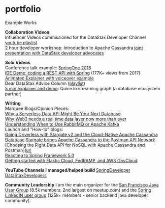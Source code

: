 # portfolio
Example Works

**Collaboration Videos**  
Influencer Videos commissioned for the DataStax Developer Channel [youtube playlist](https://www.youtube.com/playlist?list=PL2g2h-wyI4SoSq61ZQC8GeM_i5rOwe2A0)  
2 hour developer workshop: Introduction to Apache Cassandra [joint presentation with DataStax developer advocates](https://www.youtube.com/watch?v=NdLelsjqd9w)  

**Solo Videos**  
Conference talk example: [SpringOne 2018](https://www.youtube.com/watch?v=V-c12DUOZ74)  
[IDE Demo: coding a REST API with Spring](https://www.youtube.com/watch?v=47xNBNd-LLI) (177K+ views from 2017)  
[Animated Explainer with voiceover example]([url](https://www.youtube.com/watch?v=pfhqDrNZb70))  
Dear DataStax Advice Column ([playlist]([url](https://www.youtube.com/playlist?list=PLm-EPIkBI3YoD1EJSrb-vWgKq4F17SRqT)))  
[5 min explainer and demo]([url](https://www.youtube.com/watch?v=TwxKeu9q1wo)): Quine.io streaming graph (a database ecosystem partner)  

**Writing**  
Marquee Blogs/Opinion Pieces:  
[Why a Serverless Data API Might Be Your Next Database]([url](https://www.infoq.com/articles/serverless-data-api/))  
[Why Web3 needs a real time data layer now more than ever]([url](https://thenewstack.io/why-web3-needs-a-real-time-data-layer-now-more-than-ever/))  
[Understanding When to Use RabbitMQ or Apache Kafka]([url](https://dzone.com/articles/understanding-when-to-use-rabbitmq-or-apache-kafka))  
Launch and "How-to" blogs:  
[Going Driverless with Stargate v2 and the Cloud-Native Apache Cassandra Database]([url](https://www.datastax.com/blog/going-driverless-with-stargate-v2-and-the-cloud-native-apache-cassandra-database))
[Stargate brings Apache Cassandra to the Postman API Network]([url](https://medium.com/building-the-open-data-stack/stargate-brings-apache-cassandra-to-the-postman-api-network-a18d973714b))
[Choosing the Right Data API for NoSQL with Apache Cassandra and Postman]([url](https://blog.postman.com/nosql-data-api-apache-cassandra-postman/)  
[Reacting to Spring Framework 5.0]([url](https://tanzu.vmware.com/content/blog/reacting-to-spring-framework-5-0))  
[Getting started with Elastic Cloud, FedRAMP, and AWS GovCloud]([url](https://www.elastic.co/blog/getting-started-with-elastic-cloud-fedramp-and-aws-govcloud))  

**YouTube Channels I managed/helped build**
[SpringDeveloper]((https://www.youtube.com/@SpringSourceDev/about))  
[DataStaxDevelopers]((https://www.youtube.com/@DataStaxDevs))

**Community Leadership**
I am the main organizer for the [San Francisco Java User Group](https://www.meetup.com/sfjava/) (8.5k members, 2nd largest on meetup.com) and the [Spring LinkedIN user group]((https://www.linkedin.com/groups/46964/)) (125k+ members - senior backend java developer community).
